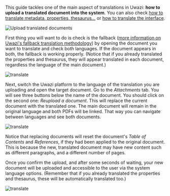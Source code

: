 This guide tackles one of the main aspect of translations in Uwazi: **how to upload a translated document into the system**. You can also check [how to translate metadata, properties, thesaurus...](https://github.com/huridocs/uwazi/wiki/Translate-document-metadata-and-filters) or [how to translate the interface](https://github.com/huridocs/uwazi/wiki/Translate-the-interface).

![Upload translated documents](http://huridocs.github.io/uwazi-assets/wiki/screenshots/translate-documents.png)

First thing you will want to do is check is the fallback ([more information on Uwazi's fallback translation methodology](https://github.com/huridocs/uwazi/wiki/How-to-translate-content)) by opening the document you want to translate and check both languages. If the document appears in both, the fallback is working properly. (Notice that if you already translated the properties and thesaurus, they will appear translated in each document, regardless the language of the main document.)

![translate](http://huridocs.github.io/uwazi-assets/wiki/screenshots/translate-fallback.png)

Next, switch the Uwazi platform to the language of the translation you are uploading and open the target document. Go to the *Attachments* tab. You will see three buttons below the name of the document. You should click on the second one: *Reupload a document*. This will replace the current document with the translated one. The main document will remain in the original language and both PDFs will be linked. That way you can navigate between languages and see both documents.

![translate](http://huridocs.github.io/uwazi-assets/wiki/screenshots/translate-replace-button.png)

Notice that replacing documents will reset the document's *Table of Contents* and *References*, if they had been applied to the original document. This is because the new, translated document may have new content such as different paragraphs, and a different number of pages. 

Once you confirm the upload, and after some seconds of waiting, your new document will be uploaded and accessible to the user via the system language options. (Remember that if you already translated the properties and thesaurus, these will be automatically translated too.)

![translate](http://huridocs.github.io/uwazi-assets/wiki/screenshots/translate-translated.png)

